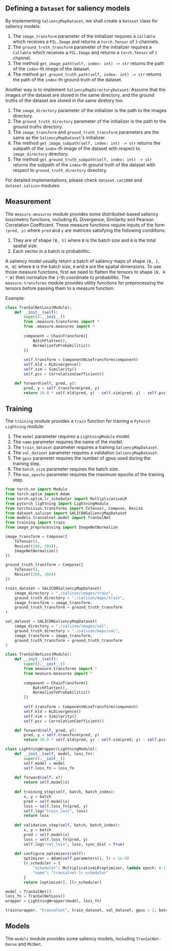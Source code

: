 ## Defining a `Dataset` for saliency models

By implementing `SaliencyMapDataset`, we shall create a `Dataset` class for saliency models:
1. The `image_transform` parameter of the initializer requires a `Callable` which receives a `PIL.Image` and returns a `torch.Tensor` of `3` channels.
2. The `ground_truth_transform` parameter of the initializer requires a `Callable` which receives a `PIL.Image` and returns a `torch.Tensor` of `1` channel.
3. The method `get_image_path(self, index: int) -> str` returns the path of the `index`-th image of the dataset.
4. The method `get_ground_truth_path(self, index: int) -> str` returns the path of the `index`-th ground truth of the dataset.

Another way is to implement `SaliencyMapDirectoryDataset`: Assume that the images of the dataset are stored in the same directory, and the ground truths of the dataset are stored in the same diretory too.
1. The `image_directory` parameter of the initializer is the path to the images directory.
2. The `ground_truth_directory` parameter of the initializer is the path to the ground truths directory.
3. The `image_transform` and `ground_truth_transform` parameters are the same as the `SaliencyMapDataset`'s initializer.
4. The method `get_image_subpath(self, index: int) -> str` returns the subpath of the `index`-th image of the dataset with respect to `image_directory` directory.
5. The method `get_ground_truth_subpath(self, index: int) -> str` returns the subpath of the `index`-th ground truth of the dataset with respect to `ground_truth_directory` directory.

For detailed implementations, please check `dataset.cat2000` and `dataset.salicon` modules.

## Measurement

The `measure.measures` module provides some distributed-based saliency loss/metric functions, including KL Divergence, Similarity and Pearson Correlation Coefficient. These measure functions require inputs of the form `(pred, y)` where `pred` and `y` are matrices satisfying the following condiitons:
1. They are of shape `[B, S]` where `B` is the batch size and `N` is the total spatial size.
2. Each vector in a batch is probabilitic.

A saliency model usually return a batch of saliency maps of shape `[B, 1, H, W]` where `B` is the batch size, `H` and `W` are the spatial dimensions. To use those measure functions, first we need to flatten the tensors to shape `[B, H * W]` then normalize the `1`-th coordinate to probabilitic. The `measure.transforms` module provides utility functions for preprocessing the tensors before passing them to a measure function.

Example:

```python
class TranSalNetLoss(Module):
    def __init__(self):
        super().__init__()
        from .measure.transforms import *
        from .measure.measures import *
        
        component = ChainTransform([
            BatchFlatten(),
            NormalizeToProbabilitic()
        ])
        
        self.transform = ComponentWiseTransform(component)
        self.kld = KLDivergence()
        self.sim = Similarity()
        self.pcc = CorrelationCoefficient()

    def forward(self, pred, y):
        pred, y = self.transform(pred, y)
        return 10.0 * self.kld(pred, y) - self.sim(pred, y) - self.pcc(pred, y)
```

## Training

The `training` module provides a `train` function for training a `Pytorch Lightning` module:
1. The `model` parameter requires a `LightningModule` model.
2. The `name` parameter requires the name of the model.
3. The `train_dataset` parameter requires a training `SaliencyMapDataset`.
4. The `val_dataset` parameter requires a validation `SaliencyMapDataset`.
5. The `gpus` parameter requires the number of gpus used during the training step.
6. The `batch_size` parameter requires the batch size.
7. The `max_epochs` parameter requires the maximum epochs of the training step.

```python
from torch.nn import Module
from torch.optim import Adam
from torch.optim.lr_scheduler import MultiplicativeLR
from pytorch_lightning import LightningModule
from torchvision.transforms import ToTensor, Compose, Resize
from dataset.salicon import SALICONSaliencyMapDataset
from models.transalnet.model import TranSalNet
from training import train
from image_preprocessing import ImageNetNormalize

image_transform = Compose([
    ToTensor(),
    Resize((288, 384)),
    ImageNetNormalize()
])

ground_truth_transform = Compose([
    ToTensor(),
    Resize((288, 384))
])

train_dataset = SALICONSaliencyMapDataset(
    image_directory = "./salicon/images/train",
    ground_truth_directory = "./salicon/maps/train",
    image_transform = image_transform,
    ground_truth_transform = ground_truth_transform
)

val_dataset = SALICONSaliencyMapDataset(
    image_directory = "./salicon/images/val",
    ground_truth_directory = "./salicon/maps/val",
    image_transform = image_transform,
    ground_truth_transform = ground_truth_transform
)

class TranSalNetLoss(Module):
    def __init__(self):
        super().__init__()
        from measure.transforms import *
        from measure.measures import *
        
        component = ChainTransform([
            BatchFlatten(),
            NormalizeToProbabilitic()
        ])
        
        self.transform = ComponentWiseTransform(component)
        self.kld = KLDivergence()
        self.sim = Similarity()
        self.pcc = CorrelationCoefficient()

    def forward(self, pred, y):
        pred, y = self.transform(pred, y)
        return 10.0 * self.kld(pred, y) - self.sim(pred, y) - self.pcc(pred, y)

class LightningWrapper(LightningModule):
    def __init__(self, model, loss_fn):
        super().__init__()
        self.model = model
        self.loss_fn = loss_fn
    
    def forward(self, x):
        return self.model(x)
    
    def training_step(self, batch, batch_index):
        x, y = batch
        pred = self.model(x)
        loss = self.loss_fn(pred, y)
        self.log("train_loss", loss)
        return loss
    
    def validation_step(self, batch, batch_index):
        x, y = batch
        pred = self.model(x)
        loss = self.loss_fn(pred, y)
        self.log("val_loss", loss, sync_dist = True)
    
    def configure_optimizers(self):
        optimizer = Adam(self.parameters(), lr = 1e-4)
        lr_scheduler = {
            "scheduler": MultiplicativeLR(optimizer, lambda epoch: 0.1 if epoch % 3 == 0 else 1.0),
            "name": "transalnet-lr-scheduler"
        }
        return [optimizer], [lr_scheduler]

model = TranSalNet()
loss_fn = TranSalNetLoss()
wrapper = LightningWrapper(model, loss_fn)

train(wrapper, "transalnet", train_dataset, val_dataset, gpus = 2, batch_size = 8, max_epochs = 30)
```

## Models

The `models` module provides some saliency models, including `TranSalNet-Dense` and `MSINet`.